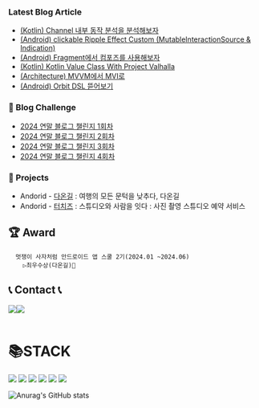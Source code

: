 ### Latest Blog Article
+ <a href="https://chanho-study.tistory.com/159">(Kotlin) Channel 내부 동작 분석을 분석해보자</a>
+ <a href="https://chanho-study.tistory.com/157">(Android) clickable Ripple Effect Custom (MutableInteractionSource & Indication)</a>
+ <a href="https://chanho-study.tistory.com/156">(Android) Fragment에서 컴포즈를 사용해보자</a>
+ <a href="https://chanho-study.tistory.com/152">(Kotlin) Kotlin Value Class With Project Valhalla</a>
+ <a href="https://chanho-study.tistory.com/150">(Architecture) MVVM에서 MVI로</a>
+ <a href="https://chanho-study.tistory.com/148">(Android) Orbit DSL 뜯어보기</a>

### 💮 Blog Challenge 
+ <a href="https://challenge.thdev.tech/2024-11-11-blog/">2024 연말 블로그 챌린지 1회차 </a>
+ <a href="https://challenge.thdev.tech/2024-11-24-blog/">2024 연말 블로그 챌린지 2회차 </a>
+ <a href="https://challenge.thdev.tech/2024-12-08-blog/">2024 연말 블로그 챌린지 3회차 </a>
+ <a href="https://challenge.thdev.tech/2024-12-23-blog/">2024 연말 블로그 챌린지 4회차 </a>

### 📌 Projects
- Andorid - <a href="https://github.com/chanho0908/DaOnGil_CleanArchitecture">다온길</a> : 여행의 모든 문턱을 낮추다, 다온길
- Andorid - <a href="https://github.com/GamSungPing/TOUCHEESE_AOS">터치즈</a> : 스튜디오와 사람을 잇다 : 사진 촬영 스튜디오 예약 서비스

## 🏆 Award
      멋쟁이 사자처럼 안드로이드 앱 스쿨 2기(2024.01 ~2024.06)
        ▷최우수상(다온길)🥇

## 📞 Contact 📞
<div style="display:flex; flex-direction:row;">
    <a href="mailto:chanho680526@gmail.com">
        <img src="https://img.shields.io/badge/Gmail-EA4335?style=for-the-badge&logo=Gmail&logoColor=white"> 
    </a>
    <a href="https://chanho-study.tistory.com/">
        <img src="https://img.shields.io/badge/Tistory-000000?style=for-the-badge&logo=Tistory&logoColor=white"> 
    </a>    
</div><br>   

<div align=left><h1>📚STACK</h1></div>
<div align=left> 
  <img src="https://img.shields.io/badge/Android Studio-3DDC84?style=for-the-badge&logo=android&logoColor=white">
  <img src="https://img.shields.io/badge/Kotlin-7F52FF?style=for-the-badge&logo=kotlin&logoColor=white">
  <img src="https://img.shields.io/badge/java-007396?style=for-the-badge&logo=java&logoColor=white"> 
  <img src="https://img.shields.io/badge/docker-2496ED?style=for-the-badge&logo=docker&logoColor=white">   
  <img src="https://img.shields.io/badge/mysql-4479A1?style=for-the-badge&logo=mysql&logoColor=white"> 
  <img src="https://img.shields.io/badge/firebase-FFCA28?style=for-the-badge&logo=firebase&logoColor=white">
  <br>
</div>
<div>

![Anurag's GitHub stats](https://github-readme-stats.vercel.app/api?username=chanho0908&show_icons=true&theme=radical)

</div>

